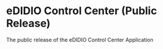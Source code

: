 # eDIDIO Control Center (Public Release)
The public release of the eDIDIO Control Center Application
